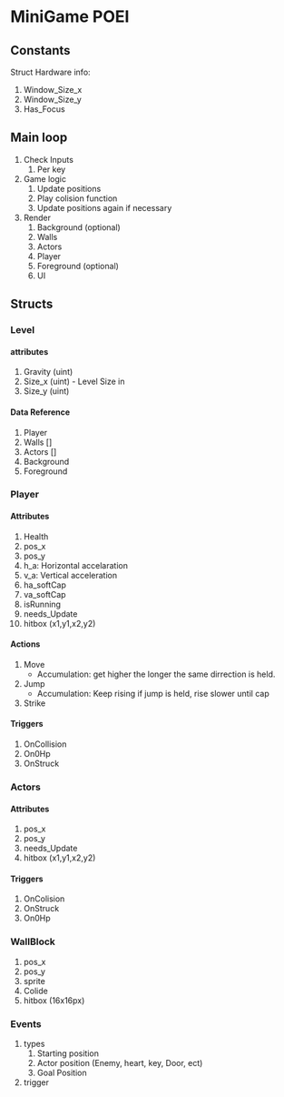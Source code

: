 # MiniGame POEI

## Constants

Struct Hardware info:

1. Window_Size_x
1. Window_Size_y
1. Has_Focus

## Main loop

1. Check Inputs
    1. Per key
1. Game logic
    1. Update positions
    1. Play colision function
    1. Update positions again if necessary
1. Render
    1. Background (optional)
    1. Walls
    1. Actors
    1. Player
    1. Foreground (optional)
    1. UI

## Structs

### Level

#### attributes

1. Gravity (uint)
1. Size_x (uint) - Level Size in
1. Size_y (uint)

#### Data Reference

1. Player
1. Walls []
1. Actors []
1. Background
1. Foreground

### Player

#### Attributes

1. Health
1. pos_x
1. pos_y
1. h_a: Horizontal accelaration
1. v_a: Vertical acceleration
1. ha_softCap
1. va_softCap
1. isRunning
1. needs_Update
1. hitbox (x1,y1,x2,y2)

#### Actions

1. Move
    - Accumulation: get higher the longer the same dirrection is held.
1. Jump
    - Accumulation: Keep rising if jump is held, rise slower until cap
1. Strike

#### Triggers

1. OnCollision
1. On0Hp
1. OnStruck

### Actors

#### Attributes

1. pos_x
1. pos_y
1. needs_Update
1. hitbox (x1,y1,x2,y2)

#### Triggers

1. OnColision
1. OnStruck
1. On0Hp

### WallBlock

1. pos_x
1. pos_y
1. sprite
1. Colide
1. hitbox (16x16px)

### Events

1. types
    1. Starting position
    1. Actor position (Enemy, heart, key, Door, ect)
    1. Goal Position
1. trigger
